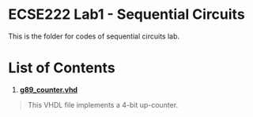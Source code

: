 # ECSE222 Lab1 - Sequential Circuits  
This is the folder for codes of sequential circuits lab.  

# List of Contents  
1) [__g89_counter.vhd__](https://github.com/Catosine/ECSE222---VHDL/blob/master/Lab2/g89_counter.vhd)  
> This VHDL file implements a 4-bit up-counter.  
